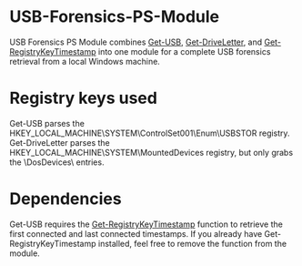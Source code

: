 # USB-Forensics-PS-Module
USB Forensics PS Module combines [Get-USB](https://github.com/adaminfosec/Get-USB), [Get-DriveLetter](https://github.com/adaminfosec/Get-DriveLetter), and [Get-RegistryKeyTimestamp](https://github.com/proxb/PInvoke/blob/master/Get-RegistryKeyTimestamp.ps1) into one module for a complete USB forensics retrieval from a local Windows machine.

# Registry keys used
Get-USB parses the HKEY_LOCAL_MACHINE\SYSTEM\ControlSet001\Enum\USBSTOR registry.  
Get-DriveLetter parses the HKEY_LOCAL_MACHINE\SYSTEM\MountedDevices registry, but only grabs the \DosDevices\ entries.

# Dependencies
Get-USB requires the [Get-RegistryKeyTimestamp](https://github.com/proxb/PInvoke/blob/master/Get-RegistryKeyTimestamp.ps1) function to retrieve the first connected and last connected timestamps.  If you already have Get-RegistryKeyTimestamp installed, feel free to remove the function from the module.

